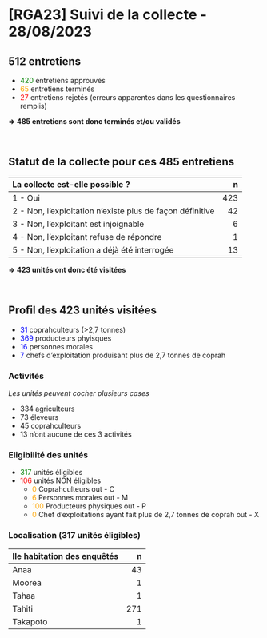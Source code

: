 # \[RGA23\] Suivi de la collecte - 28/08/2023

## 512 entretiens

-   <font color = "Green">420</font> entretiens approuvés
-   <font color = "Orange">65</font> entretiens terminés
-   <font color = "Red">27</font> entretiens rejetés (erreurs apparentes
    dans les questionnaires remplis)

**=&gt; 485 entretiens sont donc terminés et/ou validés**

<br/>

## Statut de la collecte pour ces 485 entretiens

<table>
<thead>
<tr class="header">
<th style="text-align: left;">La collecte est-elle possible ?</th>
<th style="text-align: right;">n</th>
</tr>
</thead>
<tbody>
<tr class="odd">
<td style="text-align: left;">1 - Oui</td>
<td style="text-align: right;">423</td>
</tr>
<tr class="even">
<td style="text-align: left;">2 - Non, l’exploitation n’existe plus de
façon définitive</td>
<td style="text-align: right;">42</td>
</tr>
<tr class="odd">
<td style="text-align: left;">3 - Non, l’exploitant est injoignable</td>
<td style="text-align: right;">6</td>
</tr>
<tr class="even">
<td style="text-align: left;">4 - Non, l’exploitant refuse de
répondre</td>
<td style="text-align: right;">1</td>
</tr>
<tr class="odd">
<td style="text-align: left;">5 - Non, l’exploitation a déjà été
interrogée</td>
<td style="text-align: right;">13</td>
</tr>
</tbody>
</table>

**=&gt; 423 unités ont donc été visitées**

<br/>

## Profil des 423 unités visitées

-   <font color = "Blue">31</font> coprahculteurs (&gt;2,7 tonnes)
-   <font color = "Blue">369</font> producteurs phyisques
-   <font color = "Blue">16</font> personnes morales
-   <font color = "Blue">7</font> chefs d’exploitation produisant plus
    de 2,7 tonnes de coprah

### Activités

*Les unités peuvent cocher plusieurs cases*

-   334 agriculteurs
-   73 éleveurs
-   45 coprahculteurs
-   13 n’ont aucune de ces 3 activités

### Eligibilité des unités

-   <font color = "Green">317</font> unités éligibles
-   <font color = "Red">106</font> unités NON éligibles
    -   <font color = "Orange">0</font> Coprahculteurs out - C
    -   <font color = "Orange">6</font> Personnes morales out - M
    -   <font color = "Orange">100</font> Producteurs physiques out - P
    -   <font color = "Orange">0</font> Chef d’exploitations ayant fait
        plus de 2,7 tonnes de coprah out - X

### Localisation (317 unités éligibles)

<table>
<thead>
<tr class="header">
<th style="text-align: left;">Ile habitation des enquêtés</th>
<th style="text-align: right;">n</th>
</tr>
</thead>
<tbody>
<tr class="odd">
<td style="text-align: left;">Anaa</td>
<td style="text-align: right;">43</td>
</tr>
<tr class="even">
<td style="text-align: left;">Moorea</td>
<td style="text-align: right;">1</td>
</tr>
<tr class="odd">
<td style="text-align: left;">Tahaa</td>
<td style="text-align: right;">1</td>
</tr>
<tr class="even">
<td style="text-align: left;">Tahiti</td>
<td style="text-align: right;">271</td>
</tr>
<tr class="odd">
<td style="text-align: left;">Takapoto</td>
<td style="text-align: right;">1</td>
</tr>
</tbody>
</table>
